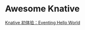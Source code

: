 # Awesome Knative

[Knative 初体验：Eventing Hello World](https://juejin.im/post/5d089a7e6fb9a07edc0b5898)
